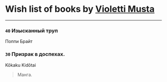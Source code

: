 # Wish list of books by [Violetti Musta](http://vk.com/id429430862)
---

### `40` Изысканный труп
Поппи Брайт

### `30` Призрак в доспехах.
Kōkaku Kidōtai
> Манга.

